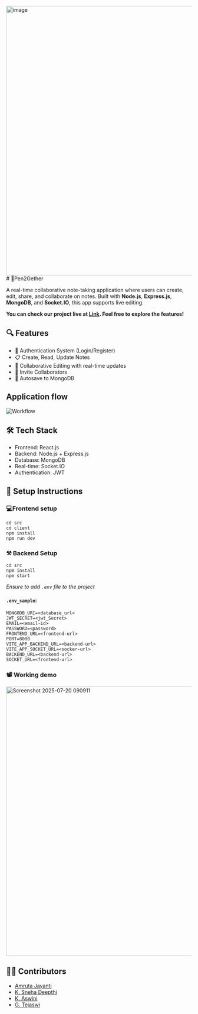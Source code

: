 <img width="1301" height="729" alt="image" src="https://github.com/user-attachments/assets/d5678a6d-cd8f-4055-8662-c7e1bfd84f07" /># 📝Pen2Gether

A real-time collaborative note-taking application where users can create, edit, share, and collaborate on notes. Built with **Node.js**, **Express.js**, **MongoDB**, and **Socket.IO**, this app supports live editing.

**You can check our project live at [Link](http://pen2gether.netlify.app). Feel free to explore the features!**

## 🔍 Features
 - 🔐 Authentication System (Login/Register)
 - 📋 Create, Read, Update Notes
 - 🧠 Collaborative Editing with real-time updates
 - 👥 Invite Collaborators
 - 💾 Autosave to MongoDB


## Application flow
![Workflow](./workflow.jpeg)


## 🛠 Tech Stack
- Frontend: React.js
- Backend: Node.js + Express.js
- Database: MongoDB
- Real-time: Socket.IO
- Authentication: JWT


## 🚀 Setup Instructions

### 💻Frontend setup
```
cd src
cd client
npm install
npm run dev
```

### ⚒️ Backend Setup

```
cd src
npm install
npm start
```

*Ensure to add `.env` file to the project*

#### `.env_sample`:

```
MONGODB_URI=<database_url>
JWT_SECRET=<jwt_Secret>
EMAIL=<email-id>
PASSWORD=<password>
FRONTEND_URL=<frontend-url>
PORT=8000
VITE_APP_BACKEND_URL=<backend-url>
VITE_APP_SOCKET_URL=<socker-url>
BACKEND_URL=<backend-url>
SOCKET_URL=<frontend-url>
```


### 📽️ Working demo
[<img width="1301" height="729" alt="Screenshot 2025-07-20 090911" src="https://github.com/user-attachments/assets/3f225020-294e-486a-89ad-7bfa1c4afa21" />
](https://drive.google.com/file/d/1G8hjYD89zRbahk4__-tix-CtkcukpEAg/view?usp=sharing)

## 🧑‍💻 Contributors
- [Amruta Jayanti](https://www.linkedin.com/in/amruta-jayanti)
- [K. Sneha Deepthi](https://www.linkedin.com/in/sneha-deepthi11/)
- [K. Aswini](https://www.linkedin.com/in/aswini-kommineni-a0a33a244/)
- [G. Tejaswi](https://www.linkedin.com/in/tejaswi-gandepalli/)




